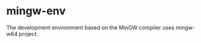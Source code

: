 mingw-env
=========

The development environment based on the MinGW compiler uses mingw-w64 project.